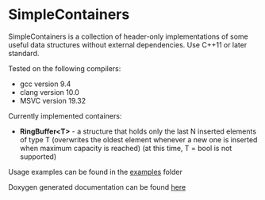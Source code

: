 # SimpleContainers

SimpleContainers is a collection of header-only implementations of some useful data structures without external dependencies.
Use C++11 or later standard.

Tested on the following compilers:

- gcc version 9.4
- clang version 10.0
- MSVC version 19.32

Currently implemented containers:

- **RingBuffer\<T\>** - a structure that holds only the last N inserted elements of type T (overwrites the oldest element whenever a new one is inserted when maximum capacity is reached) (at this time, T = bool is not supported)

Usage examples can be found in the [examples](https://github.com/JovanDjordjevic/SimpleContainers/blob/main/examples) folder

Doxygen generated documentation can be found [here](https://jovandjordjevic.github.io/SimpleContainers/html/index.html)

